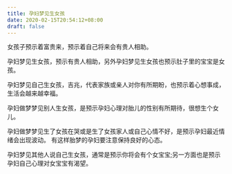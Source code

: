 ```yaml
---
title: 孕妇梦见生女孩
date: 2020-02-15T20:54:12+08:00
draft: false
---
```


女孩子预示着富贵来，预示着自己将来会有贵人相助。

孕妇梦见生女孩，预示有贵人相助，另外孕妇梦见生女孩也预示肚子里的宝宝是女孩。

孕妇梦见自己生女孩，吉兆，代表家族或亲人对你有所期盼，也预示着心想事成，生活会越来越幸福。

孕妇做梦梦见别人生女孩，是预示孕妇心理对胎儿的性别有所期待，很想生个女儿。

孕妇做梦梦见生了女孩在哭或是生了女孩家人或自己心情不好，是预示孕妇最近情绪会出现波动。
有这样胎梦的孕妇要注意保持良好的心态。

孕妇梦见其他人说自己生女孩，通常是预示你将会有个女宝宝;另一方面也是预示孕妇自己心理对女宝宝有渴望。
